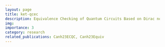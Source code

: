 ```yaml
---
layout: page
title: ket-qcec
description: Equivalence Checking of Quantum Circuits Based on Dirac notation
img: 
importance: 3
category: research
related_publications: Canh23ECQC, Canh23Equiv
---
```

